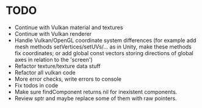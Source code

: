 # TODO
* Continue with Vulkan material and textures
* Continue with Vulkan renderer
* Handle Vulkan/OpenGL coordinate system differences
(for example add mesh methods setVertices/setUVs/... as in Unity, make these methods fix coordinates;
or add global const vectors storing directions of global axes in relation to the 'screen')
* Refactor texture/texture data stuff
* Refactor all vulkan code
* More error checks, write errors to console
* Fix todos in code
* Make sure findComponent returns nil for inexistent components.
* Review sptr and maybe replace some of them with raw pointers.